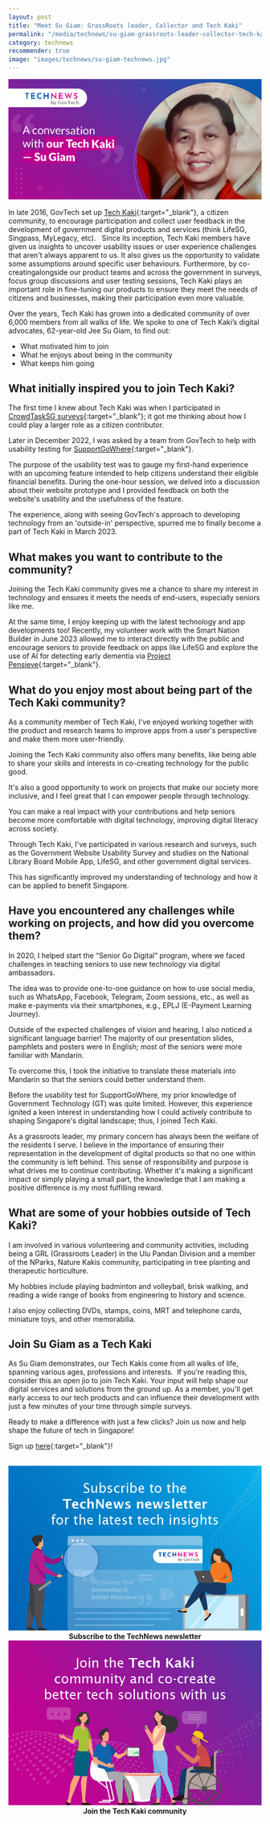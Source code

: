```yaml
---
layout: post
title: "Meet Su Giam: GrassRoots leader, Collector and Tech Kaki"
permalink: "/media/technews/su-giam-grassroots-leader-collector-tech-kaki"
category: technews
recommender: true
image: "images/technews/su-giam-technews.jpg"
---
```


![Meet Su Giam: GrassRoots Leader, Collector and Tech Kaki](/images/technews/su-giam-technews.jpg)

In late 2016, GovTech set up [Tech Kaki](https://www.tech.gov.sg/products-and-services/tech-kaki-community/){:target="_blank"}, a citizen community,​​ ​to encourage participation and collect user feedback in the development of government digital products and services (think LifeSG, Singpass, MyLegacy, etc).
 
Since its inception, Tech Kaki members have given us insights to uncover usability issues or user experience challenges that aren't always apparent to us. It also gives us the opportunity to validate some assumptions around specific user behaviours. Furthermore, by co-creating ​alongside our product teams and across the government in surveys, focus group discussions and user testing sessions, Tech Kaki plays an important role in fine-tuning our products to ensure they meet the needs of citizens and businesses, making their participation even more valuable.
 
Over the years, Tech Kaki has grown into a dedicated community of over 6,000 members from all walks of life. We spoke to one of Tech Kaki’s digital advocates, 62-year-old Jee Su Giam, to find out:

- What motivated him to join
- What he enjoys about being in the community
- What keeps him going

## What initially inspired you to join Tech Kaki?

The first time I knew about Tech Kaki was when I participated in [CrowdTaskSG surveys](https://www.tech.gov.sg/products-and-services/crowdtasksg/){:target="_blank"}; it got me thinking about how I could play a larger role as a citizen contributor.
 
Later in December 2022, I was asked by a team from GovTech to help with usability ​​testing for [SupportGoWhere](https://supportgowhere.life.gov.sg/){:target="_blank"}.

The purpose of the usability test was to gauge my first-hand experience with an upcoming feature intended to help citizens understand their eligible financial benefits. During the one-hour session, we delved into a discussion about their website prototype and I provided feedback on both the website's usability and the usefulness of the feature.

The experience, along with seeing GovTech's approach to developing technology from an 'outside-in' perspective, spurred me to finally become a part of Tech Kaki in March 2023.

## What makes you want to contribute to the community?

Joining the Tech Kaki community gives me a chance to share my interest in technology and ensures it meets the needs of end-users, especially seniors like me.

At the same time, I enjoy keeping up with the latest technology and app developments too! Recently, my volunteer work with the Smart Nation Builder in June 2023 allowed me to interact directly with the public and encourage seniors to provide feedback on apps like LifeSG and explore the use of AI for detecting early dementia via [Project Pensieve](https://www.smartnation.gov.sg/initiatives/health/project-pensieve/){:target="_blank"}.

## What do you enjoy most about being part of the Tech Kaki community?

As a community member of Tech Kaki, I've enjoyed working together with the product and research teams to improve apps from a user's perspective and make them more user-friendly. 

Joining the Tech Kaki community also offers many benefits, like being able to share your skills and interests in co-creating technology for the public good. 

It's also a good opportunity to work on projects that make our society more inclusive, and I feel great that I can empower people through technology. 

You can make a real impact with your contributions and help seniors become more comfortable with digital technology, improving digital literacy across society. 

Through Tech Kaki, I've participated in various research and surveys, such as the Government Website Usability Survey and studies on the National Library Board Mobile App, LifeSG, and other government digital services.  

This has significantly improved my understanding of technology and how it can be applied to benefit Singapore. 

## Have you encountered any challenges while working on projects, and how did you overcome them?
 
In 2020, I helped start the “Senior Go Digital” program, where we faced challenges in teaching seniors to use new technology via digital ambassadors. 

The idea was to provide one-to-one guidance on how to use social media, such as WhatsApp, Facebook, Telegram, Zoom sessions, etc., as well as make e-payments via their smartphones, e.g., EPLJ (E-Payment Learning Journey).
 
Outside of the expected challenges of vision and hearing, I also noticed a significant language barrier! The majority of our presentation slides, pamphlets and posters were in English; most of the seniors were more familiar with Mandarin.

To overcome this, I took the initiative to translate these materials into Mandarin so that the seniors could better understand them.

Before the usability test for SupportGoWhere, my prior knowledge of Government Technology (GT) was quite limited. However, this experience ignited a keen interest in understanding how I could actively contribute to shaping Singapore's digital landscape; thus, I joined Tech Kaki.

As a grassroots leader, my primary concern has always been the welfare of the residents I serve. I believe in the importance of ensuring their representation in the development of digital products so that no one within the community is left behind. This sense of responsibility and purpose is what drives me to continue contributing. Whether it's making a significant impact or simply playing a small part, the knowledge that I am making a positive difference is my most fulfilling reward.
 
## What are some of your hobbies outside of Tech Kaki? 

I am involved in various volunteering and community activities, including being a GRL (Grassroots Leader) in the Ulu Pandan Division and a member of the NParks, Nature Kakis community, participating in tree planting and therapeutic horticulture.  

My hobbies include playing badminton and volleyball, brisk walking, and reading a wide range of books from engineering to history and science. 
 
I also enjoy collecting DVDs, stamps, coins, MRT and telephone cards, miniature toys, and other memorabilia. 

## Join Su Giam as a Tech Kaki 

As Su Giam demonstrates, our Tech Kakis come from all walks of life, spanning various ages, professions and interests. 
If you’re reading this, consider this an open jio to join Tech Kaki. Your input will help shape our digital services and solutions from the ground up. As a member, you'll get early access to our tech products and can influence their development with just a few minutes of your time through simple surveys.

Ready to make a difference with just a few clicks? Join us now and help shape the future of tech in Singapore!

Sign up [here](https://www.tech.gov.sg/get-involved/tech-kaki-newsletter){:target="_blank"}!




<br>

<div class="row">
  <div class="col" style="text-align: center">
    <a href="https://go.gov.sg/tnblog-to-tnsub" target="_blank">	 	    
      <img src="/images/technews/TN_footer.png" alt="Subscribe to the TechNews newsletter" /></a>
    <figcaption><b>Subscribe to the TechNews newsletter</b></figcaption>
  </div>

  <div class="col" style="text-align: center">
    <a href="https://go.gov.sg/tnblog-to-tkcommunity" target="_blank">		  
      <img src="/images/technews/TK_footer.png" alt="Join the Tech Kaki community" /></a>
    <figcaption><b>Join the Tech Kaki community</b></figcaption>
  </div>

